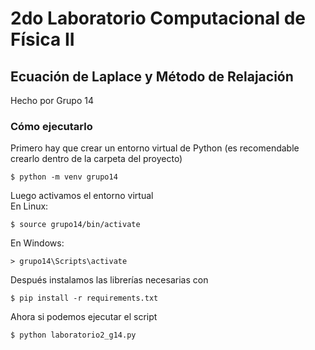 # 2do Laboratorio Computacional de Física II
## Ecuación de Laplace y Método de Relajación

Hecho por Grupo 14

### Cómo ejecutarlo
Primero hay que crear un entorno virtual de Python (es recomendable crearlo dentro de la carpeta del proyecto)
```
$ python -m venv grupo14
```
Luego activamos el entorno virtual  
En Linux:
```
$ source grupo14/bin/activate
```
En Windows:
```
> grupo14\Scripts\activate
```

Después instalamos las librerías necesarias con
```
$ pip install -r requirements.txt
```

Ahora si podemos ejecutar el script
```
$ python laboratorio2_g14.py
``` 
